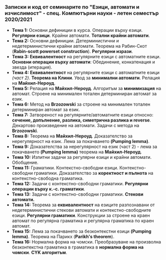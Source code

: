 ### Записки и код от семинарите по "Езици, автомати и изчислимост" - спец. Компютърни науки - летен семестър 2020/2021


 - **Тема  1:**  Основни дефиниции в курса. Операции върху езици. **Регулярни езици**. Крайни автомати. **Тотални крайни автомати**.
 - **Тема  2:**  Основни дефиниции. Детерминистични и недетерминистични крайни автомати. Теорема на Рабин-Скот (**Rabin-scott powerset construction**). **Регулярни изрази**.
 - **Тема  3:**  **Еквивалентност** на регулярните езици с автоматните езици. **Основни операции върху автомати**: Обединение, конкатенация и звезда (итерация).
 - **Тема  4:** **Еквивалентност** на регулярните езици с автоматните езици *(част 2)*. **Теорема на Клини**. Увод за **минимални автомати**. Релация на **Майхил-Нероуд**.
 - **Тема  5:**   Релация на **Майхил-Нероуд**. Алгоритъм за **минимизация** на автомат. Строене на минимален тотален детерминиран автомат за език.
 - **Тема  6:**   Метод на **Brzozowski** за строене на минимален тотален детерминиран автомат за език.
 - **Тема  7:**   Затвореност на регулярните/автоматните езици относно: **сечение, допълнение, разлика, симетрична разлика и reverse**. Декартово произведение на автомати. Задачи с метода на **Brzozowski**.
 - **Тема  8:**   Теорема на **Майхил-Нероуд**. Доказателство за нерегулярност на език. Лема за покачването **(Pumping lemma)**. 
 - **Тема  9:**   Доказателства за нерегулярност на език (част 2) - лема за покачването **(Pumping lemma)** теорема на **Майхил-Нероуд**. 
 - **Тема  10:**   Изпитни задачи за регулярни езици и крайни автомати. Обобщение. 
 - **Тема  11:**   Граматики. Контекстно-свободни езици. Контекстно-свободни граматики. Доказателство за **коректност и пълнота** на контекстно-свободна граматика.
 - **Тема  12:**   Задачи с контекстно-свободни граматики. **Регулярни операции върху к.-с. граматики**.
 - **Тема  13:**   Задачи с контекстно-свободни граматики. **Стекови автомати.**
 - **Тема  14:**   Теорема за **еквивалентност** на езиците разпознавани от недетерминистични стекови автомати и контекстно-свободните езици. **Регулярни граматики**. Конструкции за строене на краен автомат по регулярна граматика и регулярна граматика по краен автомат.
 - **Тема  15:**   Лема за покачването за безконтекстни езици **(Pumping lemma)**. Теорема на Парикх (**Parikh's theorem**).
 - **Тема  16:**   Нормална форма на чомски. Преобразуване на произволна безконтекстна граматика в граматика в **нормална форма на чомски**. **CYK алгоритъм**.

